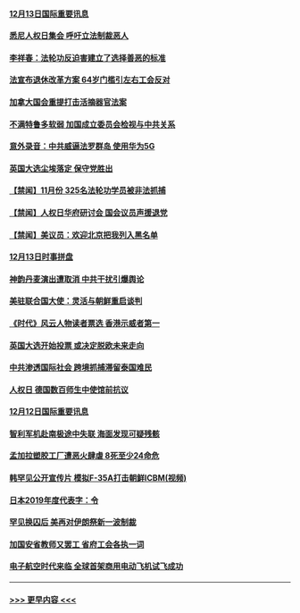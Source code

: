 #### [12月13日国际重要讯息](../pages/prog202/a102728664.md?t=12140001) 
#### [悉尼人权日集会 呼吁立法制裁恶人](../pages/prog202/a102728672.md?t=12140001) 
#### [李祥春：法轮功反迫害建立了选择善恶的标准](../pages/prog202/a102728599.md?t=12140001) 
#### [法宣布退休改革方案 64岁门槛引左右工会反对](../pages/prog202/a102728327.md?t=12140001) 
#### [加拿大国会重提打击活摘器官法案](../pages/prog202/a102728341.md?t=12140001) 
#### [不满特鲁多软弱 加国成立委员会检视与中共关系](../pages/prog202/a102728140.md?t=12140001) 
#### [意外录音：中共威逼法罗群岛 使用华为5G](../pages/prog202/a102728334.md?t=12140001) 
#### [英国大选尘埃落定 保守党胜出](../pages/prog202/a102728325.md?t=12140001) 
#### [【禁闻】11月份 325名法轮功学员被非法抓捕](../pages/prog202/a102728306.md?t=12140001) 
#### [【禁闻】人权日华府研讨会 国会议员声援退党](../pages/prog202/a102728297.md?t=12140001) 
#### [【禁闻】美议员：欢迎北京把我列入黑名单](../pages/prog202/a102728268.md?t=12140001) 
#### [12月13日时事拼盘](../pages/prog202/a102728256.md?t=12140001) 
#### [神韵丹麦演出遭取消 中共干扰引爆舆论](../pages/prog202/a102728165.md?t=12140001) 
#### [美驻联合国大使：灵活与朝鲜重启谈判](../pages/prog202/a102728150.md?t=12140001) 
#### [《时代》风云人物读者票选 香港示威者第一](../pages/prog202/a102728156.md?t=12140001) 
#### [英国大选开始投票 或决定脱欧未来走向](../pages/prog202/a102728127.md?t=12140001) 
#### [中共渗透国际社会 跨境抓捕滞留泰国难民](../pages/prog202/a102728116.md?t=12140001) 
#### [人权日 德国数百师生中使馆前抗议](../pages/prog202/a102728104.md?t=12140001) 
#### [12月12日国际重要讯息](../pages/prog202/a102727989.md?t=12140001) 
#### [智利军机赴南极途中失联 海面发现可疑残骸](../pages/prog202/a102727965.md?t=12140001) 
#### [孟加拉塑胶工厂遭恶火肆虐 8死至少24命危](../pages/prog202/a102727934.md?t=12140001) 
#### [韩罕见公开宣传片 模拟F-35A打击朝鲜ICBM(视频)](../pages/prog202/a102727913.md?t=12140001) 
#### [日本2019年度代表字：令](../pages/prog202/a102727874.md?t=12140001) 
#### [罕见换囚后 美再对伊朗祭新一波制裁](../pages/prog202/a102727823.md?t=12140001) 
#### [加国安省教师又罢工  省府工会各执一词](../pages/prog202/a102727747.md?t=12140001) 
#### [电子航空时代来临 全球首架商用电动飞机试飞成功](../pages/prog202/a102727545.md?t=12140001) 

----
#### [ >>> 更早内容 <<< ](../indexes/prog202-earlier.md)
